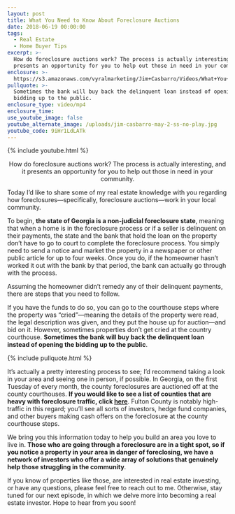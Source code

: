 ```yaml
---
layout: post
title: What You Need to Know About Foreclosure Auctions
date: 2018-06-19 00:00:00
tags:
  - Real Estate
  - Home Buyer Tips
excerpt: >-
  How do foreclosure auctions work? The process is actually interesting, and it
  presents an opportunity for you to help out those in need in your community.
enclosure: >-
  https://s3.amazonaws.com/vyralmarketing/Jim+Casbarro/Videos/What+You+Need+to+Know+About+Foreclosure+Auctions.mp4
pullquote: >-
  Sometimes the bank will buy back the delinquent loan instead of opening the
  bidding up to the public.
enclosure_type: video/mp4
enclosure_time:
use_youtube_image: false
youtube_alternate_image: /uploads/jim-casbarro-may-2-ss-no-play.jpg
youtube_code: 9iHr1LdLATk
---
```


{% include youtube.html %}

<center>How do foreclosure auctions work? The process is actually interesting, and it presents an opportunity for you to help out those in need in your community.</center>

Today I’d like to share some of my real estate knowledge with you regarding how foreclosures—specifically, foreclosure auctions—work in your local community.

To begin, **the state of Georgia is a non-judicial foreclosure state**, meaning that when a home is in the foreclosure process or if a seller is delinquent on their payments, the state and the bank that hold the loan on the property don’t have to go to court to complete the foreclosure process. You simply need to send a notice and market the property in a newspaper or other public article for up to four weeks. Once you do, if the homeowner hasn’t worked it out with the bank by that period, the bank can actually go through with the process.

Assuming the homeowner didn’t remedy any of their delinquent payments, there are steps that you need to follow.

If you have the funds to do so, you can go to the courthouse steps where the property was “cried”—meaning the details of the property were read, the legal description was given, and they put the house up for auction—and bid on it. However, sometimes properties don’t get cried at the country courthouse. **Sometimes the bank will buy back the delinquent loan instead of opening the bidding up to the public**.

{% include pullquote.html %}

It’s actually a pretty interesting process to see; I’d recommend taking a look in your area and seeing one in person, if possible. In Georgia, on the first Tuesday of every month, the county foreclosures are auctioned off at the county courthouses. **If you would like to see a list of counties that are heavy with foreclosure traffic, click [here](https://www.auction.com/residential/ga/)**. Fulton County is notably high-traffic in this regard; you’ll see all sorts of investors, hedge fund companies, and other buyers making cash offers on the foreclosure at the county courthouse steps.

We bring you this information today to help you build an area you love to live in. **Those who are going through a foreclosure are in a tight spot, so if you notice a property in your area in danger of foreclosing, we have a network of investors who offer a wide array of solutions that genuinely help those struggling in the community**.

If you know of properties like those, are interested in real estate investing, or have any questions, please feel free to reach out to me. Otherwise, stay tuned for our next episode, in which we delve more into becoming a real estate investor. Hope to hear from you soon!